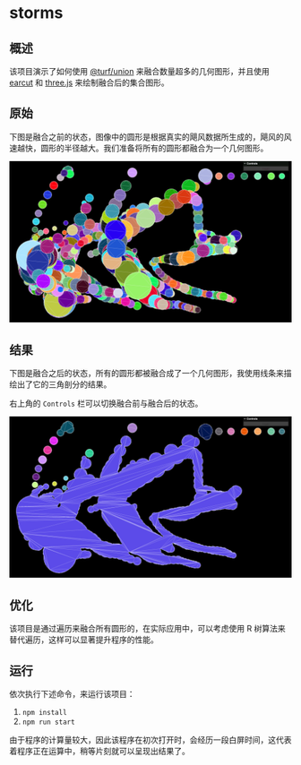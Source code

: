 # storms
## 概述

该项目演示了如何使用 [@turf/union](https://www.npmjs.com/package/@turf/union) 来融合数量超多的几何图形，并且使用 [earcut](https://www.npmjs.com/package/earcut) 和 [three.js](https://www.npmjs.com/package/three) 来绘制融合后的集合图形。

## 原始

下图是融合之前的状态，图像中的圆形是根据真实的飓风数据所生成的，飓风的风速越快，圆形的半径越大。我们准备将所有的圆形都融合为一个几何图形。

![原始图像](./image-hosting/origin.png)

## 结果

下图是融合之后的状态，所有的圆形都被融合成了一个几何图形，我使用线条来描绘出了它的三角剖分的结果。

右上角的 `Controls` 栏可以切换融合前与融合后的状态。

![结果图像](./image-hosting/result.png)

## 优化

该项目是通过遍历来融合所有圆形的，在实际应用中，可以考虑使用 R 树算法来替代遍历，这样可以显著提升程序的性能。

## 运行

依次执行下述命令，来运行该项目：

1. `npm install`
2. `npm run start`

由于程序的计算量较大，因此该程序在初次打开时，会经历一段白屏时间，这代表着程序正在运算中，稍等片刻就可以呈现出结果了。
